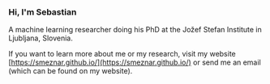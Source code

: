 ### Hi, I'm Sebastian

A machine learning researcher doing his PhD at the Jožef Stefan Institute in Ljubljana, Slovenia. 

If you want to learn more about me or my research, visit my website [https://smeznar.github.io/](https://smeznar.github.io/) or send me an email (which can be found on my website).

<!--
**smeznar/smeznar** is a ✨ _special_ ✨ repository because its `README.md` (this file) appears on your GitHub profile.

Here are some ideas to get you started:

- 🔭 I’m currently working on ...
- 🌱 I’m currently learning ...
- 👯 I’m looking to collaborate on ...
- 🤔 I’m looking for help with ...
- 💬 Ask me about ...
- 📫 How to reach me: ...
- 😄 Pronouns: ...
- ⚡ Fun fact: ...
-->
